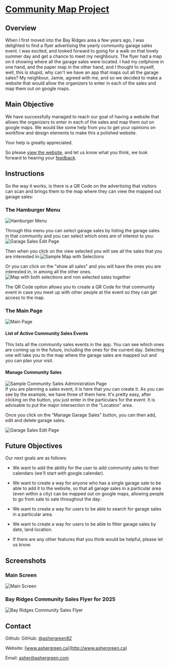 # [**Community Map Project**](https://community-map-207215937730.us-central1.run.app/?communityId=0bf3c0b0-b42d-43a1-b9a1-5e78545c34ea)

## **Overview**

When I first moved into the Bay Ridges area a few years ago, I was delighted to find a flyer advertising the yearly community garage sales event. I was excited, and looked forward to going for a walk on that lovely summer day and get a chance to meet my neighbours. The flyer had a map on it showing where all the garage sales were located. I had my cellphone in one hand, and the paper map in the other hand, and I thought to myself, well, this is stupid, why can't we have an app that maps out all the garage sales? My neighbour, Jamie, agreed with me, and so we decided to make a website that would allow the organizers to enter in each of the sales and map them out on google maps.

## **Main Objective**

We have successfully managed to reach our goal of having a website that allows the organizers to enter in each of the sales and map them out on google maps. We would like some help from you to get your opinions on workflow and design elements to make this a polished website.

Your help is greatly appreciated.

So please [view the website](https://community-map-207215937730.us-central1.run.app/?communityId=0bf3c0b0-b42d-43a1-b9a1-5e78545c34ea), and let us know what you think, we look forward to hearing your [feedback](mailto:asher@ashergreen.ca).

## **Instructions**

So the way it works, is there is a QR Code on the advertising that visitors can scan and brings them to the map where they can view the mapped out garage sales: 

### The Hamburger Menu

![Hamburger Menu](./Screenshots/Hamburger%20menu.png)

Through this menu you can select garage sales by listing the garage sales in that community and you can select which ones are of interest to you:  
![Garage Sales Edit Page](./Screenshots/Garage%20Sales%20Edit%20Page.png)

Then when you click on the view selected you will see all the sales that you are interested in:![Sample Map with Selections](./Screenshots/sample%20map%20with%20selections.png)

Or you can click on the "show all sales" and you will have the ones you are interested in, in among all the other ones.![Map with both selections and non selected sales together](./Screenshots/Map_with_both_selections_and_non_selected.png)

The QR Code option allows you to create a QR Code for that community event in case you meet up with other people at the event so they can get access to the map.

### The Main Page

![Main Page](./Screenshots/landing%20page.png)

#### List of Active Community Sales Events

This lists all the community sales events in the app.  You can see which ones are coming up in the future, including the ones for the current day.  Selecting one will take you to the map where the garage sales are mapped out and you can plan your visit.

#### Manage Community Sales

![Sample Community Sales Administration Page](./Screenshots/Sample%20Community%20Sales%20Administration%20Page.png)  
If you are planning a sales event, it is here that you can create it.  As you can see by the example, we have three of them here.  It's pretty easy, after clicking on the button, you just enter in the particulars for the event.  It is advisable to put the major intersection in the "Location" area.

Once you click on the "Manage Garage Sales" button, you can then add, edit and delete garage sales.

![Garage Sales Edit Page](./Screenshots/Garage%20Sales%20Edit%20Page.png)

## **Future Objectives**

Our next goals are as follows:

* We want to add the ability for the user to add community sales to their calendars (we'll start with google calendar).

*  We want to create a way for anyone who has a single garage sale to be able to add it to the website, so that all garage sales in a particular area (even within a city) can be mapped out on google maps, allowing people to go from sale to sale throughout the day.

* We want to create a way for users to be able to search for garage sales in a particular area.

*  We want to create a way for users to be able to filter garage sales by date, land location.

*  If there are any other features that you think would be helpful, please let us know.

## **Screenshots**

### **Main Screen**

![Main Screen](./Screenshots/Screenshot%202025-05-12%20105204%20main%20screen.png)

### **Bay Ridges Community Sales Flyer for 2025**

![Bay Ridges Community Sales Flyer](./Screenshots/Bay%20Ridges%20Community%20Sales%20Map%202025%20Final.jpg)

## **Contact**

Github: GitHub: [@ashergreen82](https://github.com/ashergreen82)

Website: [www.ashergreen.ca](http://www.ashergreen.ca)

Email: [asher@ashergreen.com](mailto:asher@ashergreen.com)
